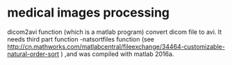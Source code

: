 # medical images processing
dicom2avi function (which is a matlab program) convert dicom file to avi. It needs third part function -natsortfiles function (see http://cn.mathworks.com/matlabcentral/fileexchange/34464-customizable-natural-order-sort ) ,and was compiled with matlab 2016a.
